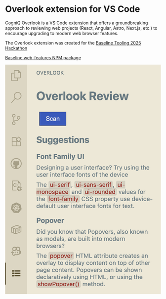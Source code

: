 # Overlook extension for VS Code

CogniQ Overlook is a VS Code extension that offers a groundbreaking approach to reviewing web projects (React, Angular, Astro, Next.js, etc.) to encourage upgrading to modern web browser features.

The Overlook extension was created for the [Baseline Tooling 2025 Hackathon](https://baseline.devpost.com/)

[Baseline web-features NPM package](https://www.npmjs.com/package/web-features)

![screenshot1.png](./screenshot1.png)

